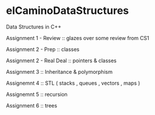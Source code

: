 # elCaminoDataStructures
Data Structures in C++


Assignment 1 - Review :: glazes over some review from CS1

Assignment 2 - Prep :: classes

Assignment 2 - Real Deal :: pointers & classes

Assignment 3 :: Inheritance & polymorphism 

Assignemnt 4 :: STL ( stacks , queues , vectors , maps )

Assignemnt 5 :: recursion 

Assignment 6 :: trees
